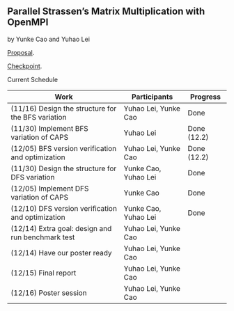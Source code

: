 ## Parallel Strassen’s Matrix Multiplication with OpenMPI
by Yunke Cao and Yuhao Lei

[Proposal](./proposal.html).

[Checkpoint](./checkpoint.html).

Current Schedule

| Work                                               | Participants         | Progress         |
|----------------------------------------------------|----------------------|------------------|
| (11/16) Design the structure for the BFS variation | Yuhao Lei, Yunke Cao | Done             |
| (11/30) Implement BFS variation of CAPS            |       Yuhao Lei      | Done (12.2)      |
| (12/05) BFS version verification and optimization  | Yuhao Lei, Yunke Cao | Done (12.2)      |
| (11/30) Design the structure for DFS variation     | Yunke Cao, Yuhao Lei | Done             |
| (12/05) Implement DFS variation of CAPS            |       Yunke Cao      | Done             |
| (12/10) DFS version verification and optimization  | Yunke Cao, Yuhao Lei | Done             |
| (12/14) Extra goal: design and run benchmark test  | Yuhao Lei, Yunke Cao |                  |
| (12/14) Have our poster ready                      | Yuhao Lei, Yunke Cao |                  |
| (12/15) Final report                               | Yuhao Lei, Yunke Cao |                  |
| (12/16) Poster session                             | Yuhao Lei, Yunke Cao |                  |
